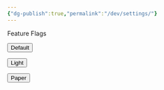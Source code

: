 ```yaml
---
{"dg-publish":true,"permalink":"/dev/settings/"}
---
```


Feature Flags

<p>
<div id="feature-flags"></div>
<script src="https://starryxoxo.github.io/treeajmgar/src/helpers/feature.js"></script>

<button id="theme-default" class="squared-button">Default</button>

<button id="theme-light" class="squared-button">Light</button>

<button id="theme-paper" class="squared-button">Paper</button>

<script>
function setTheme(theme) {
  document.body.classList.remove('theme-dark', 'theme-light', 'theme-paper');
  if (theme) {
    document.body.classList.add('theme-' + theme);
    localStorage.setItem('theme', theme);
  } else {
    // No theme: remove localStorage and class (restores original/default)
    localStorage.removeItem('theme');
  }
}

function getSavedTheme() {
  return localStorage.getItem('theme');
}

document.addEventListener('DOMContentLoaded', function() {
  const saved = getSavedTheme();
  if (saved) setTheme(saved);
  // If no saved theme, do nothing (original/default)
});

// Button handlers
document.getElementById('theme-dark').onclick = () => setTheme('dark');
document.getElementById('theme-light').onclick = () => setTheme('light');
document.getElementById('theme-paper').onclick = () => setTheme('paper');
document.getElementById('theme-default').onclick = () => setTheme(null);
</script>